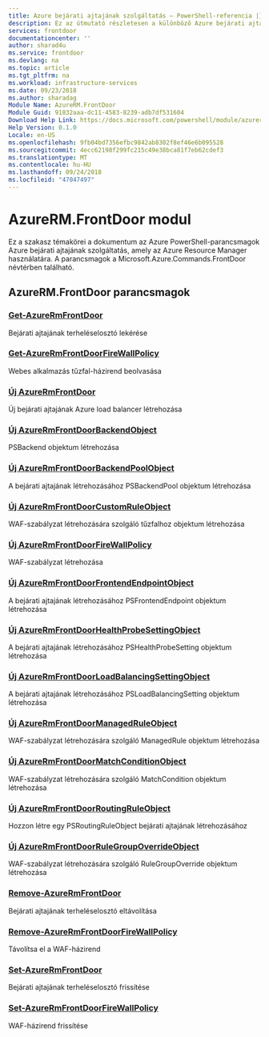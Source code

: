 ```yaml
---
title: Azure bejárati ajtajának szolgáltatás – PowerShell-referencia |} A Microsoft Docs
description: Ez az útmutató részletesen a különböző Azure bejárati ajtajának szolgáltatás támogatott PowerShell-parancsmagok
services: frontdoor
documentationcenter: ''
author: sharad4u
ms.service: frontdoor
ms.devlang: na
ms.topic: article
ms.tgt_pltfrm: na
ms.workload: infrastructure-services
ms.date: 09/23/2018
ms.author: sharadag
Module Name: AzureRM.FrontDoor
Module Guid: 91832aaa-dc11-4583-8239-adb7df531604
Download Help Link: https://docs.microsoft.com/powershell/module/azurerm.frontdoor
Help Version: 0.1.0
Locale: en-US
ms.openlocfilehash: 9fb04bd7356efbc9842ab8302f8ef46e6b095528
ms.sourcegitcommit: 4ecc62198f299fc215c49e38bca81f7eb62cdef3
ms.translationtype: MT
ms.contentlocale: hu-HU
ms.lasthandoff: 09/24/2018
ms.locfileid: "47047497"
---
```

# AzureRM.FrontDoor modul
Ez a szakasz témakörei a dokumentum az Azure PowerShell-parancsmagok Azure bejárati ajtajának szolgáltatás, amely az Azure Resource Manager használatára. A parancsmagok a Microsoft.Azure.Commands.FrontDoor névtérben található.

## AzureRM.FrontDoor parancsmagok
### [Get-AzureRmFrontDoor](Get-AzureRmFrontDoor.md)
Bejárati ajtajának terheléselosztó lekérése

### [Get-AzureRmFrontDoorFireWallPolicy](Get-AzureRmFrontDoorFireWallPolicy.md)
Webes alkalmazás tűzfal-házirend beolvasása

### [Új AzureRmFrontDoor](New-AzureRmFrontDoor.md)
Új bejárati ajtajának Azure load balancer létrehozása

### [Új AzureRmFrontDoorBackendObject](New-AzureRmFrontDoorBackendObject.md)
PSBackend objektum létrehozása

### [Új AzureRmFrontDoorBackendPoolObject](New-AzureRmFrontDoorBackendPoolObject.md)
A bejárati ajtajának létrehozásához PSBackendPool objektum létrehozása

### [Új AzureRmFrontDoorCustomRuleObject](New-AzureRmFrontDoorCustomRuleObject.md)
WAF-szabályzat létrehozására szolgáló tűzfalhoz objektum létrehozása

### [Új AzureRmFrontDoorFireWallPolicy](New-AzureRmFrontDoorFireWallPolicy.md)
WAF-szabályzat létrehozása

### [Új AzureRmFrontDoorFrontendEndpointObject](New-AzureRmFrontDoorFrontendEndpointObject.md)
A bejárati ajtajának létrehozásához PSFrontendEndpoint objektum létrehozása

### [Új AzureRmFrontDoorHealthProbeSettingObject](New-AzureRmFrontDoorHealthProbeSettingObject.md)
A bejárati ajtajának létrehozásához PSHealthProbeSetting objektum létrehozása

### [Új AzureRmFrontDoorLoadBalancingSettingObject](New-AzureRmFrontDoorLoadBalancingSettingObject.md)
A bejárati ajtajának létrehozásához PSLoadBalancingSetting objektum létrehozása

### [Új AzureRmFrontDoorManagedRuleObject](New-AzureRmFrontDoorManagedRuleObject.md)
WAF-szabályzat létrehozására szolgáló ManagedRule objektum létrehozása

### [Új AzureRmFrontDoorMatchConditionObject](New-AzureRmFrontDoorMatchConditionObject.md)
WAF-szabályzat létrehozására szolgáló MatchCondition objektum létrehozása

### [Új AzureRmFrontDoorRoutingRuleObject](New-AzureRmFrontDoorRoutingRuleObject.md)
Hozzon létre egy PSRoutingRuleObject bejárati ajtajának létrehozásához

### [Új AzureRmFrontDoorRuleGroupOverrideObject](New-AzureRmFrontDoorRuleGroupOverrideObject.md)
WAF-szabályzat létrehozására szolgáló RuleGroupOverride objektum létrehozása

### [Remove-AzureRmFrontDoor](Remove-AzureRmFrontDoor.md)
Bejárati ajtajának terheléselosztó eltávolítása

### [Remove-AzureRmFrontDoorFireWallPolicy](Remove-AzureRmFrontDoorFireWallPolicy.md)
Távolítsa el a WAF-házirend

### [Set-AzureRmFrontDoor](Set-AzureRmFrontDoor.md)
Bejárati ajtajának terheléselosztó frissítése

### [Set-AzureRmFrontDoorFireWallPolicy](Set-AzureRmFrontDoorFireWallPolicy.md)
WAF-házirend frissítése

